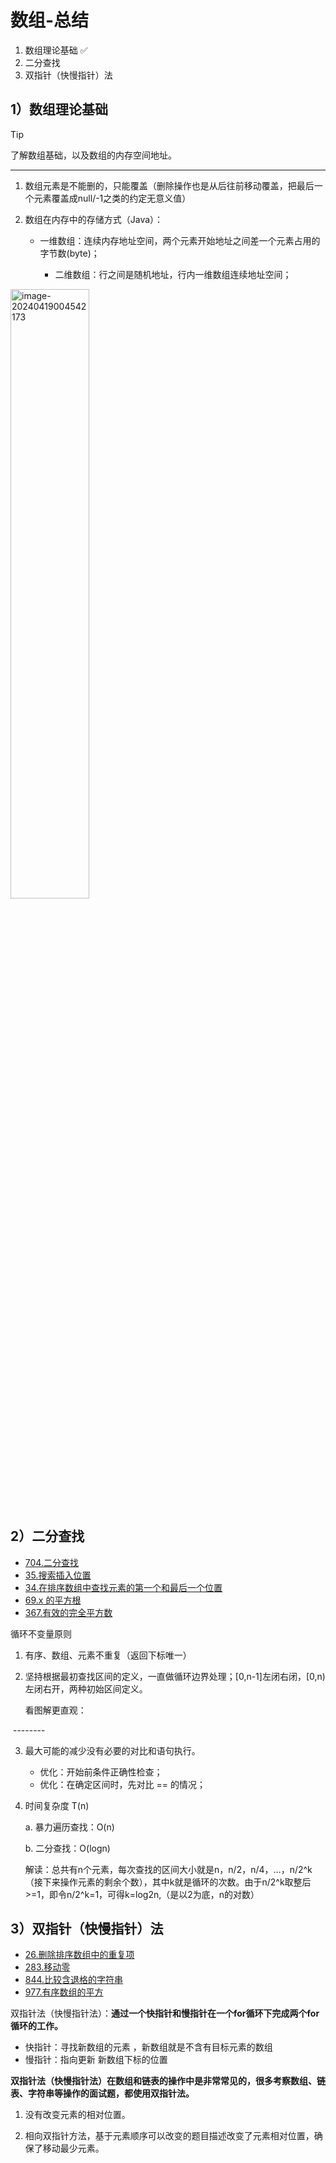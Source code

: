 

# 数组-总结

1. 数组理论基础 ✅
2. 二分查找
3. 双指针（快慢指针）法



## 1）数组理论基础

> [!TIP]
>
> 了解数组基础，以及数组的内存空间地址。

------

1. 数组元素是不能删的，只能覆盖（删除操作也是从后往前移动覆盖，把最后一个元素覆盖成null/-1之类的约定无意义值）

2. 数组在内存中的存储方式（Java）：

   - 一维数组：连续内存地址空间，两个元素开始地址之间差一个元素占用的字节数(byte)；
   
   
      - 二维数组：行之间是随机地址，行内一维数组连续地址空间；
   

<img src="https://cdn.jsdelivr.net/gh/boyan-uni/pic-bed/img/%E6%95%B0%E7%BB%84-1%EF%BC%89%E6%95%B0%E7%BB%84%E7%90%86%E8%AE%BA%E5%9F%BA%E7%A1%80-%E4%BA%8C%E7%BB%B4%E6%95%B0%E7%BB%84%E5%9B%BE%E8%A7%A3.png" alt="image-20240419004542173" style="width:50%;" />





## 2）二分查找

- [704.二分查找](https://leetcode.cn/problems/binary-search/)
- [35.搜索插入位置](https://programmercarl.com/0035.搜索插入位置.html)
- [34.在排序数组中查找元素的第一个和最后一个位置](https://programmercarl.com/0034.在排序数组中查找元素的第一个和最后一个位置.html)
- [69.x 的平方根](https://leetcode.cn/problems/sqrtx/)
- [367.有效的完全平方数](https://leetcode.cn/problems/valid-perfect-square/)

循环不变量原则

1. 有序、数组、元素不重复（返回下标唯一）

2. 坚持根据最初查找区间的定义，一直做循环边界处理；[0,n-1]左闭右闭，[0,n)左闭右开，两种初始区间定义。

   看图解更直观：

​				--------

3. 最大可能的减少没有必要的对比和语句执行。

   - 优化：开始前条件正确性检查；
   - 优化：在确定区间时，先对比 == 的情况；

4. 时间复杂度 T(n) 

   a. 暴力遍历查找：O(n)

   b. 二分查找：O(logn)

   ​    解读：总共有n个元素，每次查找的区间大小就是n，n/2，n/4，…，n/2^k（接下来操作元素的剩余个数），其中k就是循环的次数。由于n/2^k取整后>=1，即令n/2^k=1，可得k=log2n,（是以2为底，n的对数）







## 3）双指针（快慢指针）法

- [26.删除排序数组中的重复项](https://leetcode.cn/problems/remove-duplicates-from-sorted-array/)
- [283.移动零](https://leetcode.cn/problems/move-zeroes/)
- [844.比较含退格的字符串](https://leetcode.cn/problems/backspace-string-compare/)
- [977.有序数组的平方](https://leetcode.cn/problems/remove-duplicates-from-sorted-array/)



双指针法（快慢指针法）：**通过一个快指针和慢指针在一个for循环下完成两个for循环的工作。**

- 快指针：寻找新数组的元素 ，新数组就是不含有目标元素的数组
- 慢指针：指向更新 新数组下标的位置

**双指针法（快慢指针法）在数组和链表的操作中是非常常见的，很多考察数组、链表、字符串等操作的面试题，都使用双指针法。**

1. 没有改变元素的相对位置。

2. 相向双指针方法，基于元素顺序可以改变的题目描述改变了元素相对位置，确保了移动最少元素。





